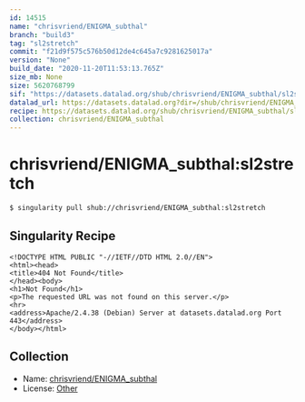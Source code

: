 ```yaml
---
id: 14515
name: "chrisvriend/ENIGMA_subthal"
branch: "build3"
tag: "sl2stretch"
commit: "f21d9f575c576b50d12de4c645a7c9281625017a"
version: "None"
build_date: "2020-11-20T11:53:13.765Z"
size_mb: None
size: 5620768799
sif: "https://datasets.datalad.org/shub/chrisvriend/ENIGMA_subthal/sl2stretch/2020-11-20-f21d9f57-cde2f33a/cde2f33a9a3db480dd76f2058644a5f8.sif"
datalad_url: https://datasets.datalad.org?dir=/shub/chrisvriend/ENIGMA_subthal/sl2stretch/2020-11-20-f21d9f57-cde2f33a/
recipe: https://datasets.datalad.org/shub/chrisvriend/ENIGMA_subthal/sl2stretch/2020-11-20-f21d9f57-cde2f33a/Singularity
collection: chrisvriend/ENIGMA_subthal
---
```


# chrisvriend/ENIGMA_subthal:sl2stretch

```bash
$ singularity pull shub://chrisvriend/ENIGMA_subthal:sl2stretch
```

## Singularity Recipe

```singularity
<!DOCTYPE HTML PUBLIC "-//IETF//DTD HTML 2.0//EN">
<html><head>
<title>404 Not Found</title>
</head><body>
<h1>Not Found</h1>
<p>The requested URL was not found on this server.</p>
<hr>
<address>Apache/2.4.38 (Debian) Server at datasets.datalad.org Port 443</address>
</body></html>
```

## Collection

 - Name: [chrisvriend/ENIGMA_subthal](https://github.com/chrisvriend/ENIGMA_subthal)
 - License: [Other](None)

